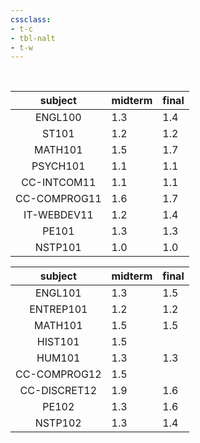 ```yaml
---
cssclass:
- t-c
- tbl-nalt
- t-w
---
```

<br>

| <center>subject</center>      | <center>midterm</center> | <center>final</center> |
| ----------------------------- | ------------------------ | ---------------------- |
| <center>ENGL100</center>      | 1.3                      | 1.4                    |
| <center>ST101</center>        | 1.2                      | 1.2                    |
| <center>MATH101</center>      | 1.5                      | 1.7                    |
| <center>PSYCH101</center>     | 1.1                      | 1.1                    |
| <center>CC-INTCOM11</center>  | 1.1                      | 1.1                    |
| <center>CC-COMPROG11</center> | 1.6                      | 1.7                    |
| <center>IT-WEBDEV11</center>  | 1.2                      | 1.4                    |
| <center>PE101</center>        | 1.3                      | 1.3                    |
| <center>NSTP101</center>      | 1.0                      | 1.0                    |

| <center>subject</center>      | <center>midterm</center> | <center>final</center> |
| ----------------------------- | ------------------------ | ---------------------- |
| <center>ENGL101</center>      | 1.3                      | 1.5                    |
| <center>ENTREP101</center>    | 1.2                      | 1.2                    |
| <center>MATH101</center>      | 1.5                      | 1.5                    |
| <center>HIST101</center>      | 1.5                      |                        |
| <center>HUM101</center>       | 1.3                      | 1.3                    |
| <center>CC-COMPROG12</center> | 1.5                      |                        |
| <center>CC-DISCRET12</center> | 1.9                      | 1.6                    | 
| <center>PE102</center>        | 1.3                      | 1.6                    |
| <center>NSTP102</center>      | 1.3                      | 1.4                    |


